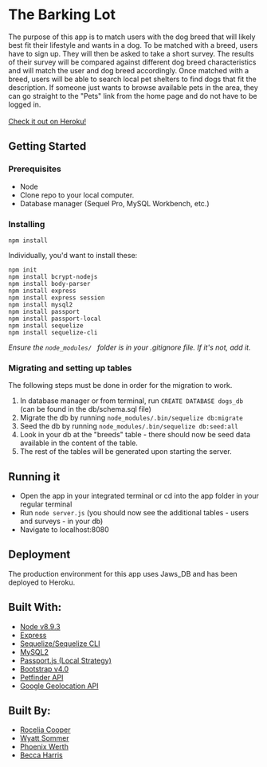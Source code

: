 # The Barking Lot
The purpose of this app is to match users with the dog breed that will likely best fit their lifestyle and wants in a dog. To be matched with a breed, users have to sign up. They will then be asked to take a short survey. The results of their survey will be compared against different dog breed characteristics and will match the user and dog breed accordingly. Once matched with a breed, users will be able to search local pet shelters to find dogs that fit the description. If someone just wants to browse available pets in the area, they can go straight to the "Pets" link from the home page and do not have to be logged in. <br><br>
<a href="https://protected-escarpment-27266.herokuapp.com/">Check it out on Heroku!</a>

## Getting Started 

### Prerequisites
* Node
* Clone repo to your local computer. 
* Database manager (Sequel Pro, MySQL Workbench, etc.)

### Installing
```
npm install
```
Individually, you'd want to install these:
```
npm init 
npm install bcrypt-nodejs
npm install body-parser
npm install express
npm install express session
npm install mysql2
npm install passport
npm install passport-local
npm install sequelize 
npm install sequelize-cli
```
*Ensure the ```node_modules/ ``` folder is in your .gitignore file. If it's not, add it.*

### Migrating and setting up tables
The following steps must be done in order for the migration to work.
1) In database manager or from terminal, run ```CREATE DATABASE dogs_db``` (can be found in the db/schema.sql file)
2) Migrate the db by running ```node_modules/.bin/sequelize db:migrate```
3) Seed the db by running ```node_modules/.bin/sequelize db:seed:all```
4) Look in your db at the "breeds" table - there should now be seed data available in the content of the table.
5) The rest of the tables will be generated upon starting the server.

## Running it
* Open the app in your integrated terminal or cd into the app folder in your regular terminal
* Run ```node server.js``` (you should now see the additional tables - users and surveys - in your db)
* Navigate to localhost:8080

## Deployment
The production environment for this app uses Jaws_DB and has been deployed to Heroku.

## Built With:
* <a href="https://nodejs.org/en/">Node v8.9.3</a>
* <a href="https://expressjs.com/">Express</a>
* <a href="docs.sequelizejs.com">Sequelize/Sequelize CLI</a>
* <a href="https://www.npmjs.com/package/mysql2">MySQL2</a>
* <a href="http://www.passportjs.org/">Passport.js (Local Strategy)</a>
* <a href="https://getbootstrap.com/">Bootstrap v4.0</a>
* <a href="https://www.petfinder.com/developers/api-docs">Petfinder API</a>
* <a href="https://developers.google.com/maps/documentation/geolocation/intro">Google Geolocation API</a>

## Built By:
* <a href="https://github.com/rocelia">Rocelia Cooper</a>
* <a href="https://github.com/Wyatt-1996">Wyatt Sommer</a>
* <a href="https://github.com/phoenixwerth">Phoenix Werth</a>
* <a href="https://github.com/beccaharris">Becca Harris</a>
